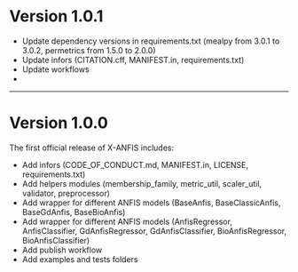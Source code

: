 

# Version 1.0.1

+ Update dependency versions in requirements.txt (mealpy from 3.0.1 to 3.0.2, permetrics from 1.5.0 to 2.0.0)
+ Update infors (CITATION.cff, MANIFEST.in, requirements.txt)
+ Update workflows
+

---------------------------------------------------------------------------------------

# Version 1.0.0

The first official release of X-ANFIS includes:

+ Add infors (CODE_OF_CONDUCT.md, MANIFEST.in, LICENSE, requirements.txt)
+ Add helpers modules (membership_family, metric_util, scaler_util, validator, preprocessor)
+ Add wrapper for different ANFIS models (BaseAnfis, BaseClassicAnfis, BaseGdAnfis, BaseBioAnfis)
+ Add wrapper for different ANFIS models (AnfisRegressor, AnfisClassifier, GdAnfisRegressor, GdAnfisClassifier, BioAnfisRegressor, BioAnfisClassifier)
+ Add publish workflow
+ Add examples and tests folders
